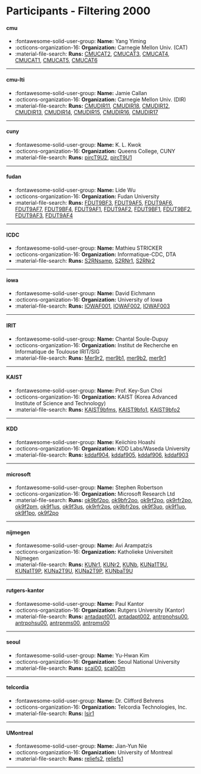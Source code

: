 # Participants - Filtering 2000 

#### cmu
 - :fontawesome-solid-user-group: **Name:** Yang Yiming
 - :octicons-organization-16: **Organization:** Carnegie Mellon Univ. (CAT)
 - :material-file-search: **Runs:** [CMUCAT2](./runs.md#cmucat2), [CMUCAT3](./runs.md#cmucat3), [CMUCAT4](./runs.md#cmucat4), [CMUCAT1](./runs.md#cmucat1), [CMUCAT5](./runs.md#cmucat5), [CMUCAT6](./runs.md#cmucat6) 

---
#### cmu-lti
 - :fontawesome-solid-user-group: **Name:** Jamie Callan
 - :octicons-organization-16: **Organization:** Carnegie Mellon Univ. (DIR)
 - :material-file-search: **Runs:** [CMUDIR11](./runs.md#cmudir11), [CMUDIR18](./runs.md#cmudir18), [CMUDIR12](./runs.md#cmudir12), [CMUDIR13](./runs.md#cmudir13), [CMUDIR14](./runs.md#cmudir14), [CMUDIR15](./runs.md#cmudir15), [CMUDIR16](./runs.md#cmudir16), [CMUDIR17](./runs.md#cmudir17) 

---
#### cuny
 - :fontawesome-solid-user-group: **Name:** K. L. Kwok
 - :octicons-organization-16: **Organization:** Queens College, CUNY
 - :material-file-search: **Runs:** [pircT9U2](./runs.md#pirct9u2), [pircT9U1](./runs.md#pirct9u1) 

---
#### fudan
 - :fontawesome-solid-user-group: **Name:** Lide Wu
 - :octicons-organization-16: **Organization:** Fudan University
 - :material-file-search: **Runs:** [FDUT9BF3](./runs.md#fdut9bf3), [FDUT9AF5](./runs.md#fdut9af5), [FDUT9AF6](./runs.md#fdut9af6), [FDUT9AF7](./runs.md#fdut9af7), [FDUT9BF4](./runs.md#fdut9bf4), [FDUT9AF1](./runs.md#fdut9af1), [FDUT9AF2](./runs.md#fdut9af2), [FDUT9BF1](./runs.md#fdut9bf1), [FDUT9BF2](./runs.md#fdut9bf2), [FDUT9AF3](./runs.md#fdut9af3), [FDUT9AF4](./runs.md#fdut9af4) 

---
#### ICDC
 - :fontawesome-solid-user-group: **Name:** Mathieu STRICKER
 - :octicons-organization-16: **Organization:** Informatique-CDC, DTA
 - :material-file-search: **Runs:** [S2RNsamp](./runs.md#s2rnsamp), [S2RNr1](./runs.md#s2rnr1), [S2RNr2](./runs.md#s2rnr2) 

---
#### iowa
 - :fontawesome-solid-user-group: **Name:** David Eichmann
 - :octicons-organization-16: **Organization:** University of Iowa
 - :material-file-search: **Runs:** [IOWAF001](./runs.md#iowaf001), [IOWAF002](./runs.md#iowaf002), [IOWAF003](./runs.md#iowaf003) 

---
#### IRIT
 - :fontawesome-solid-user-group: **Name:** Chantal Soule-Dupuy
 - :octicons-organization-16: **Organization:** Institut de Recherche en Informatique de Toulouse IRIT/SIG
 - :material-file-search: **Runs:** [Mer9r2](./runs.md#mer9r2), [mer9b1](./runs.md#mer9b1), [mer9b2](./runs.md#mer9b2), [mer9r1](./runs.md#mer9r1) 

---
#### KAIST
 - :fontawesome-solid-user-group: **Name:** Prof. Key-Sun Choi
 - :octicons-organization-16: **Organization:** KAIST (Korea Advanced Institute of Science and Technology)
 - :material-file-search: **Runs:** [KAIST9bfms](./runs.md#kaist9bfms), [KAIST9bfo1](./runs.md#kaist9bfo1), [KAIST9bfo2](./runs.md#kaist9bfo2) 

---
#### KDD
 - :fontawesome-solid-user-group: **Name:** Keiichiro Hoashi
 - :octicons-organization-16: **Organization:** KDD Labs/Waseda University 
 - :material-file-search: **Runs:** [kddaf904](./runs.md#kddaf904), [kddaf905](./runs.md#kddaf905), [kddaf906](./runs.md#kddaf906), [kddaf903](./runs.md#kddaf903) 

---
#### microsoft
 - :fontawesome-solid-user-group: **Name:** Stephen Robertson
 - :octicons-organization-16: **Organization:** Microsoft Research Ltd
 - :material-file-search: **Runs:** [ok9bf2po](./runs.md#ok9bf2po), [ok9bfr2po](./runs.md#ok9bfr2po), [ok9rf2po](./runs.md#ok9rf2po), [ok9rfr2po](./runs.md#ok9rfr2po), [ok9f2pm](./runs.md#ok9f2pm), [ok9f1us](./runs.md#ok9f1us), [ok9f3us](./runs.md#ok9f3us), [ok9rfr2ps](./runs.md#ok9rfr2ps), [ok9bfr2ps](./runs.md#ok9bfr2ps), [ok9f3uo](./runs.md#ok9f3uo), [ok9f1uo](./runs.md#ok9f1uo), [ok9f1po](./runs.md#ok9f1po), [ok9f2po](./runs.md#ok9f2po) 

---
#### nijmegen
 - :fontawesome-solid-user-group: **Name:** Avi Arampatzis
 - :octicons-organization-16: **Organization:** Katholieke Universiteit Nijmegen
 - :material-file-search: **Runs:** [KUNr1](./runs.md#kunr1), [KUNr2](./runs.md#kunr2), [KUNb](./runs.md#kunb), [KUNa1T9U](./runs.md#kuna1t9u), [KUNa1T9P](./runs.md#kuna1t9p), [KUNa2T9U](./runs.md#kuna2t9u), [KUNa2T9P](./runs.md#kuna2t9p), [KUNbaT9U](./runs.md#kunbat9u) 

---
#### rutgers-kantor
 - :fontawesome-solid-user-group: **Name:** Paul Kantor
 - :octicons-organization-16: **Organization:** Rutgers University (Kantor)
 - :material-file-search: **Runs:** [antadapt001](./runs.md#antadapt001), [antadapt002](./runs.md#antadapt002), [antrpnohsu00](./runs.md#antrpnohsu00), [antrpohsu00](./runs.md#antrpohsu00), [antrpnms00](./runs.md#antrpnms00), [antrpms00](./runs.md#antrpms00) 

---
#### seoul
 - :fontawesome-solid-user-group: **Name:** Yu-Hwan Kim
 - :octicons-organization-16: **Organization:** Seoul National University
 - :material-file-search: **Runs:** [scai00](./runs.md#scai00), [scai00m](./runs.md#scai00m) 

---
#### telcordia
 - :fontawesome-solid-user-group: **Name:** Dr. Clifford Behrens
 - :octicons-organization-16: **Organization:** Telcordia Technologies, Inc.
 - :material-file-search: **Runs:** [lsir1](./runs.md#lsir1) 

---
#### UMontreal
 - :fontawesome-solid-user-group: **Name:** Jian-Yun Nie
 - :octicons-organization-16: **Organization:** University of Montreal
 - :material-file-search: **Runs:** [reliefs2](./runs.md#reliefs2), [reliefs1](./runs.md#reliefs1) 

---
